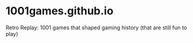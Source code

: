 # 1001games.github.io
Retro Replay: 1001 games that shaped gaming history (that are still fun to play)
